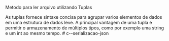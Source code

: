 Metodo para ler arquivo utilizando Tuplas

As tuplas fornece sintaxe concisa para agrupar varios elementos de dados em uma estrutura de dados leve.
A principal vantagem de uma tupla é permitir o armazenamento de múltiplos tipos, como por exemplo uma string e um int ao mesmo tempo.
#   c - - s e r i a l i z a c a o - j s o n  
 